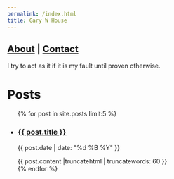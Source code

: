```yaml
---
permalink: /index.html
title: Gary W House
---
```


## [About](/about.html) | [Contact](/contact.html)

I try to act as it if it is my fault until proven otherwise.

# Posts

<ul class="entries">
  {% for post in site.posts limit:5 %}
  <li>
    <a href="{{ post.url }}"><h3>{{ post.title }}</h3></a>
    <p class="blogdate">{{ post.date | date: "%d %B %Y" }}</p>
    <div>{{ post.content |truncatehtml | truncatewords: 60 }}</div>
    
  </li>
  {% endfor %}
</ul>